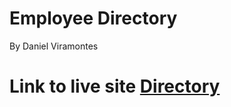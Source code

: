 # Employee Directory
By Daniel Viramontes

<h1>Link to live site <a href="https://employee-directory12345.herokuapp.com/directory">Directory</a></h1>
